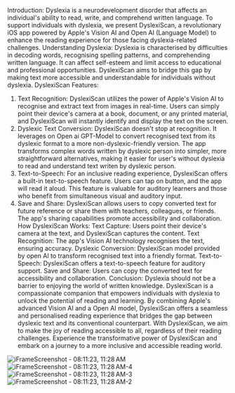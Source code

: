 Introduction:
Dyslexia is a neurodevelopment disorder that affects an individual's ability to read, write, and comprehend written language. To support individuals with dyslexia, we present DyslexiScan, a revolutionary iOS app powered by Apple's Vision AI and Open AI (Language Model) to enhance the reading experience for those facing dyslexia-related challenges.
Understanding Dyslexia:
Dyslexia is characterised by difficulties in decoding words, recognising spelling patterns, and comprehending written language. It can affect self-esteem and limit access to educational and professional opportunities. DyslexiScan aims to bridge this gap by making text more accessible and understandable for individuals without dyslexia.
DyslexiScan Features:
1. Text Recognition: DyslexiScan utilizes the power of Apple's Vision AI to recognise and extract text from images in real-time. Users can simply point their device's camera at a book, document, or any printed material, and DyslexiScan will instantly identify and display the text on the screen.
2. Dyslexic Text Conversion: DyslexiScan doesn't stop at recognition. It leverages on Open ai GPT-Model to convert recognised text from its dyslexic format to a more non-dyslexic-friendly version. The app transforms complex words written by dyslexic person into simpler, more straightforward alternatives, making it easier for user's without dyslexia to read and understand text writen by dyslexic person.
3. Text-to-Speech: For an inclusive reading experience, DyslexiScan offers a built-in text-to-speech feature. Users can tap on button, and the app will read it aloud. This feature is valuable for auditory learners and those who benefit from simultaneous visual and auditory input.
4. Save and Share: DyslexiScan allows users to copy converted text for future reference or share them with teachers, colleagues, or friends. The app's sharing capabilities promote accessibility and collaboration.
How DyslexiScan Works:
	Text Capture: Users point their device's camera at the text, and DyslexiScan captures the content.
	Text Recognition: The app's Vision AI technology recognises the text, ensuring accuracy.
	Dyslexic Conversion: DyslexiScan model provided by open AI to transform recognised text into a friendly format.
	Text-to-Speech: DyslexiScan offers a text-to-speech feature for auditory support.
	Save and Share: Users can copy the converted text for accessibility and collaboration.
Conclusion:
Dyslexia should not be a barrier to enjoying the world of written knowledge. DyslexiScan is a compassionate companion that empowers individuals with dyslexia to unlock the potential of reading and learning. By combining Apple's advanced Vision AI and a Open AI model, DyslexiScan offers a seamless and personalised reading experience that bridges the gap between dyslexic text and its conventional counterpart. With DyslexiScan, we aim to make the joy of reading accessible to all, regardless of their reading challenges.
Experience the transformative power of DyslexiScan and embark on a journey to a more inclusive and accessible reading world.



![iFrameScreenshot - 08:11:23, 11:28 AM](https://github.com/VeerjyotSingh/Dyslexic/assets/103166939/dcc6c9d7-5e05-4064-86ee-f7f3f8d9e377)
![iFrameScreenshot - 08:11:23, 11:28 AM-4](https://github.com/VeerjyotSingh/Dyslexic/assets/103166939/3ca347bc-ebc7-4b54-8e45-82d935b7bd67)
![iFrameScreenshot - 08:11:23, 11:28 AM-3](https://github.com/VeerjyotSingh/Dyslexic/assets/103166939/c9c9b9ec-1e6e-4e1d-9d8e-b6897878e925)
![iFrameScreenshot - 08:11:23, 11:28 AM-2](https://github.com/VeerjyotSingh/Dyslexic/assets/103166939/70bf2595-3b1b-4c9b-9a08-68a415a7418a)
